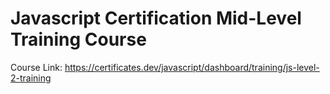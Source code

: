 # Javascript Certification Mid-Level Training Course
Course Link: https://certificates.dev/javascript/dashboard/training/js-level-2-training
